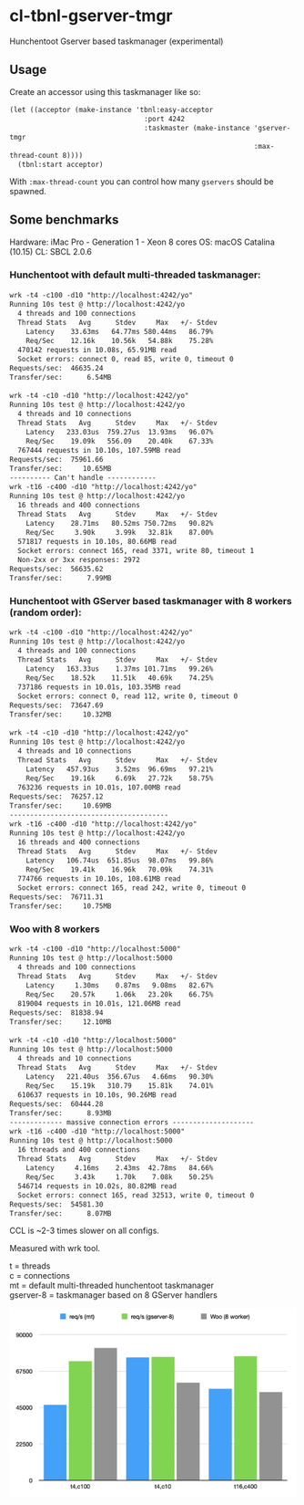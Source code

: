 # cl-tbnl-gserver-tmgr
Hunchentoot Gserver based taskmanager (experimental)

## Usage

Create an accessor using this taskmanager like so:

```
(let ((acceptor (make-instance 'tbnl:easy-acceptor
                                 :port 4242
                                 :taskmaster (make-instance 'gserver-tmgr
                                                            :max-thread-count 8))))
  (tbnl:start acceptor)
```

With `:max-thread-count` you can control how many `gservers` should be spawned.


## Some benchmarks

Hardware: iMac Pro - Generation 1 - Xeon 8 cores
OS: macOS Catalina (10.15)
CL: SBCL 2.0.6

### Hunchentoot with default multi-threaded taskmanager:
```
wrk -t4 -c100 -d10 "http://localhost:4242/yo"
Running 10s test @ http://localhost:4242/yo
  4 threads and 100 connections
  Thread Stats   Avg      Stdev     Max   +/- Stdev
    Latency    33.63ms   64.77ms 580.44ms   86.79%
    Req/Sec    12.16k    10.56k   54.88k    75.28%
  470142 requests in 10.08s, 65.91MB read
  Socket errors: connect 0, read 85, write 0, timeout 0
Requests/sec:  46635.24
Transfer/sec:      6.54MB

wrk -t4 -c10 -d10 "http://localhost:4242/yo"
Running 10s test @ http://localhost:4242/yo
  4 threads and 10 connections
  Thread Stats   Avg      Stdev     Max   +/- Stdev
    Latency   233.03us  759.27us  13.93ms   96.07%
    Req/Sec    19.09k   556.09    20.40k    67.33%
  767444 requests in 10.10s, 107.59MB read
Requests/sec:  75961.66
Transfer/sec:     10.65MB
---------- Can't handle ------------
wrk -t16 -c400 -d10 "http://localhost:4242/yo"
Running 10s test @ http://localhost:4242/yo
  16 threads and 400 connections
  Thread Stats   Avg      Stdev     Max   +/- Stdev
    Latency    28.71ms   80.52ms 750.72ms   90.82%
    Req/Sec     3.90k     3.99k   32.81k    87.00%
  571817 requests in 10.10s, 80.66MB read
  Socket errors: connect 165, read 3371, write 80, timeout 1
  Non-2xx or 3xx responses: 2972
Requests/sec:  56635.62
Transfer/sec:      7.99MB
```


### Hunchentoot with GServer based taskmanager with 8 workers (random order):
```
wrk -t4 -c100 -d10 "http://localhost:4242/yo"
Running 10s test @ http://localhost:4242/yo
  4 threads and 100 connections
  Thread Stats   Avg      Stdev     Max   +/- Stdev
    Latency   163.33us    1.37ms 101.71ms   99.26%
    Req/Sec    18.52k    11.51k   40.69k    74.25%
  737186 requests in 10.01s, 103.35MB read
  Socket errors: connect 0, read 112, write 0, timeout 0
Requests/sec:  73647.69
Transfer/sec:     10.32MB

wrk -t4 -c10 -d10 "http://localhost:4242/yo"
Running 10s test @ http://localhost:4242/yo
  4 threads and 10 connections
  Thread Stats   Avg      Stdev     Max   +/- Stdev
    Latency   457.93us    3.52ms  96.69ms   97.21%
    Req/Sec    19.16k     6.69k   27.72k    58.75%
  763236 requests in 10.01s, 107.00MB read
Requests/sec:  76257.12
Transfer/sec:     10.69MB
---------------------------------------
wrk -t16 -c400 -d10 "http://localhost:4242/yo"
Running 10s test @ http://localhost:4242/yo
  16 threads and 400 connections
  Thread Stats   Avg      Stdev     Max   +/- Stdev
    Latency   106.74us  651.85us  98.07ms   99.86%
    Req/Sec    19.41k    16.96k   70.09k    74.31%
  774766 requests in 10.10s, 108.61MB read
  Socket errors: connect 165, read 242, write 0, timeout 0
Requests/sec:  76711.31
Transfer/sec:     10.75MB
```

### Woo with 8 workers

```
wrk -t4 -c100 -d10 "http://localhost:5000"
Running 10s test @ http://localhost:5000
  4 threads and 100 connections
  Thread Stats   Avg      Stdev     Max   +/- Stdev
    Latency     1.30ms    0.87ms   9.08ms   82.67%
    Req/Sec    20.57k     1.06k   23.20k    66.75%
  819004 requests in 10.01s, 121.06MB read
Requests/sec:  81838.94
Transfer/sec:     12.10MB

wrk -t4 -c10 -d10 "http://localhost:5000"
Running 10s test @ http://localhost:5000
  4 threads and 10 connections
  Thread Stats   Avg      Stdev     Max   +/- Stdev
    Latency   221.40us  356.67us   4.66ms   90.30%
    Req/Sec    15.19k   310.79    15.81k    74.01%
  610637 requests in 10.10s, 90.26MB read
Requests/sec:  60444.28
Transfer/sec:      8.93MB
------------- massive connection errors --------------------
wrk -t16 -c400 -d10 "http://localhost:5000"
Running 10s test @ http://localhost:5000
  16 threads and 400 connections
  Thread Stats   Avg      Stdev     Max   +/- Stdev
    Latency     4.16ms    2.43ms  42.78ms   84.66%
    Req/Sec     3.43k     1.70k    7.08k    50.25%
  546714 requests in 10.02s, 80.82MB read
  Socket errors: connect 165, read 32513, write 0, timeout 0
Requests/sec:  54581.30
Transfer/sec:      8.07MB
```

CCL is ~2-3 times slower on all configs.

Measured with wrk tool.

t = threads  
c = connections  
mt = default multi-threaded hunchentoot taskmanager  
gserver-8 = taskmanager based on 8 GServer handlers  

![Benchmark](bench-img.png)
